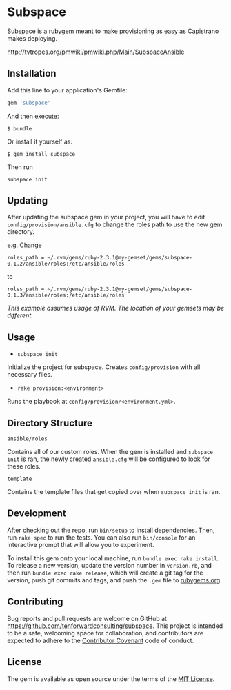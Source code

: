 # Subspace

Subspace is a rubygem meant to make provisioning as easy as Capistrano makes deploying.

http://tvtropes.org/pmwiki/pmwiki.php/Main/SubspaceAnsible

## Installation

Add this line to your application's Gemfile:

```ruby
gem 'subspace'
```

And then execute:

    $ bundle

Or install it yourself as:

    $ gem install subspace

Then run

    subspace init

## Updating

After updating the subspace gem in your project, you will have to edit
`config/provision/ansible.cfg` to change the roles path to use the new
gem directory.

e.g. Change

```
roles_path = ~/.rvm/gems/ruby-2.3.1@my-gemset/gems/subspace-0.1.2/ansible/roles:/etc/ansible/roles
```

to

```
roles_path = ~/.rvm/gems/ruby-2.3.1@my-gemset/gems/subspace-0.1.3/ansible/roles:/etc/ansible/roles
```

_This example assumes usage of RVM. The location of your gemsets may be different._

## Usage

* `subspace init`

Initialize the project for subspace. Creates `config/provision` with all
necessary files.

* `rake provision:<environment>`

Runs the playbook at `config/provision/<environment.yml>`.

## Directory Structure

`ansible/roles`

Contains all of our custom roles. When the gem is installed and `subspace init`
is ran, the newly created `ansible.cfg` will be configured to look for these
roles.

`template`

Contains the template files that get copied over when `subspace init` is ran.

## Development

After checking out the repo, run `bin/setup` to install dependencies. Then, run `rake spec` to run the tests. You can also run `bin/console` for an interactive prompt that will allow you to experiment.

To install this gem onto your local machine, run `bundle exec rake install`. To release a new version, update the version number in `version.rb`, and then run `bundle exec rake release`, which will create a git tag for the version, push git commits and tags, and push the `.gem` file to [rubygems.org](https://rubygems.org).

## Contributing

Bug reports and pull requests are welcome on GitHub at https://github.com/tenforwardconsulting/subspace. This project is intended to be a safe, welcoming space for collaboration, and contributors are expected to adhere to the [Contributor Covenant](http://contributor-covenant.org) code of conduct.

## License

The gem is available as open source under the terms of the [MIT License](http://opensource.org/licenses/MIT).
